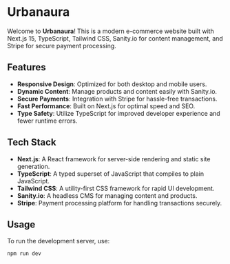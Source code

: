 # Urbanaura

Welcome to **Urbanaura**! This is a modern e-commerce website built with Next.js 15, TypeScript, Tailwind CSS, Sanity.io for content management, and Stripe for secure payment processing.

## Features

- **Responsive Design**: Optimized for both desktop and mobile users.
- **Dynamic Content**: Manage products and content easily with Sanity.io.
- **Secure Payments**: Integration with Stripe for hassle-free transactions.
- **Fast Performance**: Built on Next.js for optimal speed and SEO.
- **Type Safety**: Utilize TypeScript for improved developer experience and fewer runtime errors.

## Tech Stack

- **Next.js**: A React framework for server-side rendering and static site generation.
- **TypeScript**: A typed superset of JavaScript that compiles to plain JavaScript.
- **Tailwind CSS**: A utility-first CSS framework for rapid UI development.
- **Sanity.io**: A headless CMS for managing content and products.
- **Stripe**: Payment processing platform for handling transactions securely.

## Usage

To run the development server, use:

```bash
npm run dev
